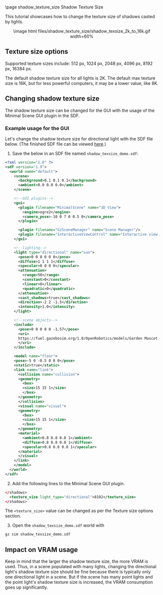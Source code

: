 \page shadow_texture_size Shadow Texture Size

This tutorial showcases how to change the texture size of shadows casted by lights.

<div style="text-align:center;">
  \image html files/shadow_texture_size/shadow_texsize_2k_to_16k.gif width=60%
</div>

## Texture size options

Supported texture sizes include: 512 px, 1024 px, 2048 px, 4096 px, 8192 px, 16384 px.

The default shadow texture size for all lights is 2K. The default max texture size is 16K, but for less powerful computers, it may be a lower value, like 8K.

## Changing shadow texture size

The shadow texture size can be changed for the GUI with the usage of the Minimal Scene GUI plugin in the SDF.

### Example usage for the GUI

Let's change the shadow texture size for directional light with the SDF file below. (The finished SDF file can be viewed [here](https://github.com/gazebosim/gz-sim/blob/main/examples/worlds/shadow_texture_size.sdf).)

1) Save the below in an SDF file named `shadow_texsize_demo.sdf`:

```xml
<?xml version="1.0" ?>
<sdf version="1.9">
  <world name="default">
    <scene>
      <background>0.1 0.1 0.1</background>
      <ambient>0.0 0.0 0.0</ambient>
    </scene>

    <!--GUI plugins-->
    <gui>
      <plugin filename="MinimalScene" name="3D View">
        <engine>ogre2</engine>
        <camera_pose>-10 0 7 0 0.5 0</camera_pose>
      </plugin>

      <plugin filename="GzSceneManager" name="Scene Manager"/>
      <plugin filename="InteractiveViewControl" name="Interactive view control"/>
    </gui>

    <!--lighting-->
    <light type="directional" name="sun">
      <pose>0 0 8 0 0 0</pose>
      <diffuse>1 1 1 1</diffuse>
      <specular>0 0 0 0</specular>
      <attenuation>
        <range>50</range>
        <constant>0</constant>
        <linear>0</linear>
        <quadratic>0</quadratic>
      </attenuation>
      <cast_shadows>true</cast_shadows>
      <direction>-2 2 -1.5</direction>
      <intensity>1.0</intensity>
    </light>

    <!--scene objects-->
    <include>
      <pose>0 0 0 0 0 -1.57</pose>
      <uri>
      https://fuel.gazebosim.org/1.0/OpenRobotics/models/Garden Mascot
      </uri>
    </include>

    <model name="floor">
    <pose>-5 0 -0.5 0 0 0</pose>
    <static>true</static>
    <link name="link">
      <collision name="collision">
      <geometry>
        <box>
        <size>15 15 1</size>
        </box>
      </geometry>
      </collision>
      <visual name="visual">
      <geometry>
        <box>
        <size>15 15 1</size>
        </box>
      </geometry>
      <material>
        <ambient>0.8 0.8 0.8 1</ambient>
        <diffuse>0.8 0.8 0.8 1</diffuse>
        <specular>0.8 0.8 0.8 1</specular>
      </material>
      </visual>
    </link>
    </model>
  </world>
</sdf>
```

2) Add the following lines to the Minimal Scene GUI plugin.

```xml
</shadows>
  <texture_size light_type="directional">8192</texture_size>
</shadows>
```

The `<texture_size>` value can be changed as per the Texture size options section.

3) Open the `shadow_texsize_demo.sdf` world with

```bash
gz sim shadow_texsize_demo.sdf
```

## Impact on VRAM usage

Keep in mind that the larger the shadow texture size, the more VRAM is used. Thus, in a scene populated with many lights, changing the directional light's shadow texture size should be fine because there is typically only one directional light in a scene. But if the scene has many point lights and the point light's shadow texture size is increased, the VRAM consumption goes up significantly.
